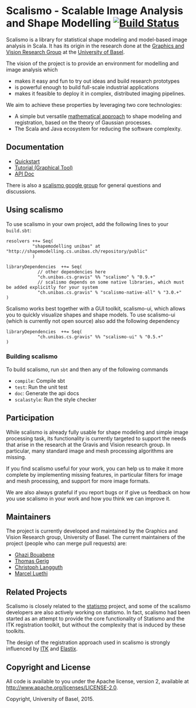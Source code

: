 # Scalismo - Scalable Image Analysis and Shape Modelling [![Build Status](https://travis-ci.org/unibas-gravis/scalismo.svg?branch=develop)](https://travis-ci.org/unibas-gravis/scalismo)

Scalismo is a library for statistical shape modeling and model-based image analysis in Scala. 
It has its origin in the research done at the [Graphics and Vision Research Group](http://gravis.cs.unibas.ch) at the [University of Basel](http://www.unibas.ch). 

The vision of the project is to provide an environment for modelling and image analysis which 

* makes it easy and fun to try out ideas and build research prototypes
* is powerful enough to build full-scale industrial applications
* makes it feasible to deploy it in complex, distributed imaging pipelines. 

We aim to achieve these properties by leveraging two core technologies:

* A simple but versatile [mathematical approach](http://gravis.cs.unibas.ch/publications/2013/MLMI-Luethi_etal-2013.pdf) to shape modeling and registration, based on the theory of Gaussian processes.
* The Scala and Java ecosystem for reducing the software complexity. 

## Documentation

* [Quickstart](https://github.com/unibas-gravis/scalismo/wiki/quickstart)
* [Tutorial (Graphical Tool)](http://shapemodelling.cs.unibas.ch/tutorial.html)
* [API Doc](http://unibas-gravis.github.io/scalismo/latest/api/index.html)

There is also a [scalismo google group](https://groups.google.com/forum/#!forum/scalismo) for general questions and discussions. 

## Using scalismo

To use scalismo in your own project, add the following lines to your ```build.sbt```:

```
resolvers ++= Seq(
          "shapemodelling unibas" at "http://shapemodelling.cs.unibas.ch/repository/public"
          )

libraryDependencies  ++= Seq(
            // other dependencies here
            "ch.unibas.cs.gravis" %% "scalismo" % "0.9.+"
            // scalismo depends on some native libraries, which must be added explicitly for your system
            "ch.unibas.cs.gravis" % "scalismo-native-all" % "3.0.+"
)
```

Scalismo works best together with a GUI toolkit, scalismo-ui, which allows you to quickly visualize shapes and shape models. 
To use scalismo-ui (which is currently not open source) also add the following dependency

```
libraryDependencies  ++= Seq(
            "ch.unibas.cs.gravis" %% "scalismo-ui" % "0.5.+"
)
```

### Building scalismo 
To build scalismo, run ```sbt``` and then any of the following commands

* ```compile```: Compile sbt
* ```test```: Run the unit test
* ```doc```: Generate the api docs
* ```scalastyle```: Run the style checker


## Participation
While scalismo is already fully usable for shape modeling and simple image processing task, its functionality is currently targeted
to support the needs that arise in the research at the Gravis and Vision research group.  In particular, many standard image and mesh 
processing algorithms are missing.

If you find scalismo useful for your work, you can help us to make it more complete by implementing missing features, in particular 
filters for image and mesh processing, and support for more image formats. 

We are also always grateful if you report bugs or if give us feedback on how you use scalismo in your work and how you think we can improve it. 

## Maintainers
The project is currently developed and maintained by the Graphics and Vision Research group, University of Basel. 
The current maintainers of the project (people who can merge pull requests) are: 

* [Ghazi Bouabene](https://github.com/ghazi-bouabene)
* [Thomas Gerig](https://github.com/gerith)
* [Christoph Langguth](https://github.com/clangguth)
* [Marcel Luethi](https://github.com/marcelluethi)

## Related Projects
Scalismo is closely related to the 
[statismo](http://www.github.com/statismo/statismo) project, 
and some of the scalismo developers are also actively working on statismo. 
In fact, scalismo had been started as an attempt to provide the core functionality of Statismo and the ITK registration toolkit, but without
the complexity that is induced by these toolkits. 

The design of the registration approach used in scalismo is strongly influenced by [ITK](http://www.itk.org) and [Elastix](http://elastix.isi.uu.nl).


## Copyright and License
All code is available to you under the Apache license, version 2, available at http://www.apache.org/licenses/LICENSE-2.0. 

Copyright, University of Basel, 2015.

